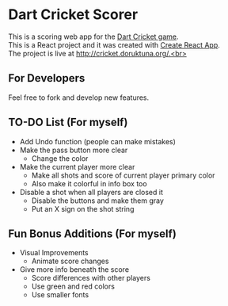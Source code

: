 # Dart Cricket Scorer

This is a scoring web app for the [Dart Cricket game](https://en.wikipedia.org/wiki/Cricket_(darts)).<br>
This is a React project and it was created with [Create React App](https://github.com/facebookincubator/create-react-app).<br>
The project is live at http://cricket.doruktuna.org/.<br>

## For Developers
Feel free to fork and develop new features.

## TO-DO List (For myself)
- Add Undo function (people can make mistakes)
- Make the pass button more clear 
    + Change the color
- Make the current player more clear
    + Make all shots and score of current player primary color
    + Also make it colorful in info box too
- Disable a shot when all players are closed it
    + Disable the buttons and make them gray
    + Put an X sign on the shot string
     
## Fun Bonus Additions (For myself)
- Visual Improvements
    + Animate score changes
- Give more info beneath the score
    + Score differences with other players
    + Use green and red colors
    + Use smaller fonts

